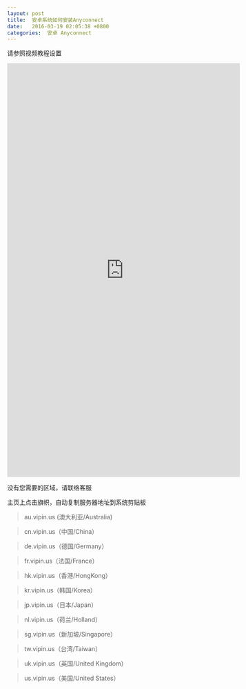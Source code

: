 ```yaml
---
layout: post
title:  安卓系统如何安装Anyconnect
date:   2016-03-19 02:05:38 +0800
categories:  安卓 Anyconnect
---
```


请参照视频教程设置


<iframe width="540" height="960" src="http://docs.vpnpro.me/files/Android.mp4" frameborder="0" allow="autoplay; encrypted-media" allowfullscreen></iframe>


没有您需要的区域，请联络客服

主页上点击旗帜，自动复制服务器地址到系统剪贴板

>au.vipin.us (澳大利亚/Australia)

>cn.vipin.us（中国/China）

>de.vipin.us（德国/Germany）

>fr.vipin.us（法国/France）

>hk.vipin.us（香港/HongKong）

>kr.vipin.us（韩国/Korea）

>jp.vipin.us（日本/Japan）

>nl.vipin.us（荷兰/Holland）

>sg.vipin.us（新加坡/Singapore）

>tw.vipin.us（台湾/Taiwan）

>uk.vipin.us（英国/United Kingdom）

>us.vipin.us（美国/United States）
